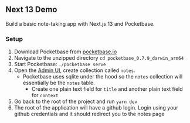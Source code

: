 ## Next 13 Demo

Build a basic note-taking app with Next.js 13 and Pocketbase. 

### Setup

1. Download Pocketbase from [pocketbase.io](pocketbase.io)
2. Navigate to the unzipped directory
`cd pocketbase_0.7.9_darwin_arm64`
3. Start Pocketbase:
`./pocketbase serve`
4. Open the [Admin UI](http://127.0.0.1:8090/_/), create collection called `notes`.
    - Pocketbase uses sqlite under the hood so the `notes` collection will essentially be the `notes` table.
        - Create one plain text field for `title` and another plain text field for `context`
5. Go back to the root of the project and run `yarn dev`
6. The root of the application will have a github login.  Login using your github credentials and it should redirect you to the notes page
